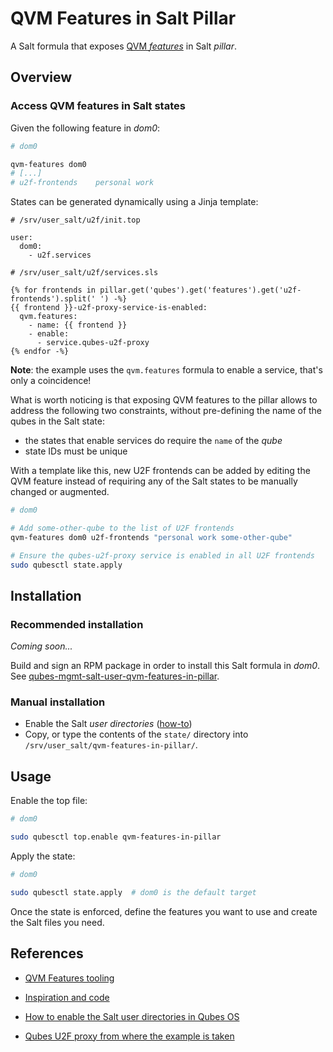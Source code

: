 QVM Features in Salt Pillar
===========================

A Salt formula that exposes [QVM _features_][qvm-features] in Salt _pillar_.

Overview
--------

### Access QVM features in Salt states

Given the following feature in _dom0_:

```sh
# dom0

qvm-features dom0
# [...]
# u2f-frontends    personal work
```

States can be generated dynamically using a Jinja template:

```salt
# /srv/user_salt/u2f/init.top

user:
  dom0:
    - u2f.services
```

```salt
# /srv/user_salt/u2f/services.sls

{% for frontends in pillar.get('qubes').get('features').get('u2f-frontends').split(' ') -%}
{{ frontend }}-u2f-proxy-service-is-enabled:
  qvm.features:
    - name: {{ frontend }}
    - enable:
      - service.qubes-u2f-proxy
{% endfor -%}
```

**Note**: the example uses the `qvm.features` formula to enable a service, that's only a coincidence!

What is worth noticing is that exposing QVM features to the pillar allows to address the following two constraints, without pre-defining the name of the qubes in the Salt state:

- the states that enable services do require the `name` of the _qube_
- state IDs must be unique

With a template like this, new U2F frontends can be added by editing the QVM feature instead of requiring any of the Salt states to be manually changed or augmented.

```sh
# dom0

# Add some-other-qube to the list of U2F frontends
qvm-features dom0 u2f-frontends "personal work some-other-qube"

# Ensure the qubes-u2f-proxy service is enabled in all U2F frontends
sudo qubesctl state.apply
```

Installation
------------

### Recommended installation

_Coming soon..._

Build and sign an RPM package in order to install this Salt formula in _dom0_. See [qubes-mgmt-salt-user-qvm-features-in-pillar][rpm].

  [rpm]: https://github.com/gonzalo-bulnes/qubes-mgmt-salt-user/tree/main/packages/qvm-features-in-pillar

### Manual installation

- Enable the Salt _user directories_ ([how-to][user-dirs-how-to])
- Copy, or type the contents of the `state/` directory into `/srv/user_salt/qvm-features-in-pillar/`.

Usage
-----

Enable the top file:

```sh
# dom0

sudo qubesctl top.enable qvm-features-in-pillar
```

Apply the state:

```sh
# dom0

sudo qubesctl state.apply  # dom0 is the default target
```

Once the state is enforced, define the features you want to use and create the Salt files you need.

References
----------

- [QVM Features tooling][qvm-features]
- [Inspiration and code][gist]
- [How to enable the Salt user directories in Qubes OS][user-dirs-how-to]
- [Qubes U2F proxy from where the example is taken][u2f-proxy]

  [qvm-features]: https://dev.qubes-os.org/projects/core-admin-client/en/latest/manpages/qvm-features.html
  [gist]: https://gist.github.com/bcduggan/d0ee8a22767b32fc23d063ccf9385623
  [user-dirs-how-to]: https://github.com/gonzalo-bulnes/qubes-mgmt-salt-user#prerequisites
  [u2f-proxy]: https://www.qubes/os.org/doc/u2f-proxy/
